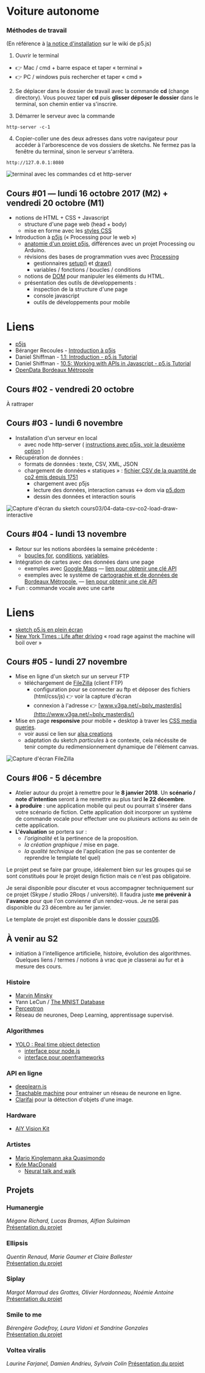 Voiture autonome
===============================================

### Méthodes de travail

(En référence à [la notice d'installation](https://github.com/processing/p5.js/wiki/Local-server) sur le wiki de p5.js)

1. Ouvrir le terminal
 - :point_right: Mac /  cmd + barre espace et taper « terminal »
 - :point_right: PC /  windows puis rechercher et taper « cmd »

2. Se déplacer dans le dossier de travail avec la commande **cd** (change directory). Vous pouvez taper **cd** puis **glisser déposer le dossier** dans le terminal, son chemin entier va s'inscrire. 

3. Démarrer le serveur avec la commande 
```
http-server -c-1
```

4. Copier-coller une des deux adresses dans votre navigateur pour accéder à l'arborescence de vos dossiers de sketchs. Ne fermez pas la fenêtre du terminal, sinon le serveur s'arrêtera.
```
http://127.0.0.1:8080
```

![terminal avec les commandes cd et http-server](cours03/img/terminal.png)


## Cours #01 — lundi 16 octobre 2017 (M2) + vendredi 20 octobre (M1)

* notions de HTML + CSS + Javascript
  * structure d'une page web (head + body)
  * mise en forme avec les [styles CSS](https://www.w3schools.com/html/html_css.asp)
* Introduction à [p5js](https://p5js.org/) (« Processing pour le web »)
  * [anatomie d'un projet p5js](https://p5js.org/get-started/), différences avec un projet Processing ou Arduino.
  * révisions des bases de programmation vues avec [Processing](https://processing.org/)
     * gestionnaires [setup()](https://p5js.org/reference/#/p5/setup) et [draw()](https://p5js.org/reference/#/p5/draw)
     * variables / fonctions / boucles / conditions
  * notions de [DOM](https://fr.wikipedia.org/wiki/Document_Object_Model) pour manipuler les éléments du HTML.
  * présentation des outils de développements : 
    * inspection de la structure d'une page
    * console javascript
    * outils de développements pour mobile

# Liens
* [p5js](https://p5js.org/)
* Béranger Recoules - [Introduction à p5js](https://b2renger.github.io/Introduction_p5js/)
* Daniel Shiffman - [1.1: Introduction - p5.js Tutorial](https://www.youtube.com/watch?v=8j0UDiN7my4)
* Daniel Shiffman - [10.5: Working with APIs in Javascript - p5.js Tutorial](https://www.youtube.com/watch?v=ecT42O6I_WI)
* [OpenData Bordeaux Métropole](https://data.bordeaux-metropole.fr/)

## Cours #02 - vendredi 20 octobre
À rattraper

## Cours #03 - lundi 6 novembre
* Installation d'un serveur en local 
  * avec node http-server ( [instructions avec p5js, voir la deuxième option](https://github.com/processing/p5.js/wiki/Local-server) )
* Récupération de données : 
  * formats de données : texte, CSV, XML, JSON
  * chargement de données « statiques » : [fichier CSV de la quantité de co2 émis depuis 1751](https://datahub.io/core/co2-fossil-global)
    * chargement avec p5js
    * lecture des données, interaction canvas <-> dom via [p5.dom](https://p5js.org/reference/#/libraries/p5.dom)
    * dessin des données et interaction souris
    
![Capture d'écran du sketch cours03/04-data-csv-co2-load-draw-interactive](cours03/04-data-csv-co2-load-draw-interactive/img/04-data-csv-co2-load-draw-interactive_capture.jpg)

## Cours #04 - lundi 13 novembre
* Retour sur les notions abordées la semaine précédente : 
  * [boucles for](https://www.youtube.com/watch?v=cnRD9o6odjk), [conditions](https://www.youtube.com/watch?v=r2S7j54I68c), [variables](https://www.youtube.com/watch?v=Bn_B3T_Vbxs).
* Intégration de cartes avec des données dans une page 
  * exemples avec [Google Maps](https://developers.google.com/maps/?hl=fr) — [lien pour obtenir une clé API](https://developers.google.com/maps/documentation/javascript/get-api-key?hl=Fr)
  * exemples avec le système de [cartographie et de données de Bordeaux Métropole.](https://data.bordeaux-metropole.fr/apicub) — [lien pour obtenir une clé API](https://data.bordeaux-metropole.fr/key.php)
* Fun : commande vocale avec une carte 

# Liens
* [sketch p5.js en plein écran](http://gildasp.fr/exp/P5js-fullscreen/)
* [New York Times : Life after driving](https://www.nytimes.com/interactive/2017/11/08/magazine/tech-design-future-autonomous-car-20-percent-sex-death-liability.html) « road rage against the machine will boil over »

## Cours #05 - lundi 27 novembre
* Mise en ligne d'un sketch sur un serveur FTP
  * téléchargement de [FileZilla](https://filezilla-project.org/download.php?type=client) (client FTP)
    * configuration pour se connecter au ftp et déposer des fichiers (html/css/js) :point_right: voir la capture d'écran
    * connexion à l'adresse :point_right: [www.v3ga.net/~bplv_masterdis](http://www.v3ga.net/~bplv_masterdis/)
* Mise en page **responsive** pour mobile + desktop à traver les [CSS media queries](https://www.w3schools.com/css/css3_mediaqueries.asp).
  * voir aussi ce lien sur [alsa creations](https://www.alsacreations.com/article/lire/930-css3-media-queries.html)
  * adaptation du sketch *particules* à ce contexte, cela nécéssite de tenir compte du redimensionnement dynamique de l'élément canvas.
  
![Capture d'écran FileZilla](cours05/img/filezilla_ftp_config.png)

## Cours #06 - 5 décembre 
* Atelier autour du projet à remettre pour le **8 janvier 2018**. Un **scénario / note d'intention** seront à me remettre au plus tard **le 22 décembre**. 
 * **à produire** : une application mobile qui peut ou pourrait s'insérer dans votre scénario de fiction. Cette application doit incorporer un système de commande vocale pour effectuer une ou plusieurs actions au sein de cette application.    
 * **L'évaluation** se portera sur : 
   * *l'originalité* et la pertinence de la proposition.
   * *la création graphique* / mise en page. 
   * *la qualité technique* de l'application (ne pas se contenter de reprendre le template tel quel)

Le projet peut se faire par groupe, idéalement bien sur les groupes qui se sont constitués pour le projet design fiction mais ce n'est pas obligatoire. 

Je serai disponible pour discuter et vous accompagner techniquement sur ce projet (Skype / studio 2Roqs / université).
Il faudra juste **me prévenir à l'avance** pour que l'on convienne d'un rendez-vous. Je ne serai pas disponible du 23 décembre au 1er janvier.

Le template de projet est disponible dans le dossier [cours06](/cours06). 

## À venir au S2
* initiation à l'intelligence artificielle, histoire, évolution des algorithmes. Quelques liens / termes / notions à vrac que je classerai au fur et à mesure des cours.

### Histoire
* [Marvin Minsky](https://fr.wikipedia.org/wiki/Marvin_Minsky)
* Yann LeCun / [The MNIST Database](http://yann.lecun.com/exdb/mnist/) 
* [Perceptron](https://fr.wikipedia.org/wiki/Perceptron)
* Réseau de neurones, Deep Learning, apprentissage supervisé.

### Algorithmes
* [YOLO : Real time object detection](https://fr.wikipedia.org/wiki/Perceptron)
  * [interface pour node.js](https://github.com/moovel/node-yolo) 
  * [interface pour openframeworks](https://github.com/mrzl/ofxDarknet)

### API en ligne
* [deeplearn.js](https://deeplearnjs.org/)
* [Teachable machine](https://teachablemachine.withgoogle.com/) pour entrainer un réseau de neurone en ligne.
* [Clarifai](https://clarifai.com/) pour la détection d'objets d'une image. 

### Hardware
* [AIY Vision Kit](https://blog.google/topics/machine-learning/introducing-aiy-vision-kit-make-devices-see/)

### Artistes
* [Mario Kinglemann aka Quasimondo](https://www.instagram.com/p/BbW1Xevjcye/?taken-by=quasimondo)
* [Kyle MacDonald](http://www.kylemcdonald.net/) 
  * [Neural talk and walk](https://vimeo.com/146492001)


## Projets
### Humanergie
*Mégane Richard, Lucas Bramas, Alfian Sulaiman*<br>
[Présentation du projet](/projets/Humanergie.pdf)

### Ellipsis
*Quentin Renaud, Marie Gaumer et Claire Ballester*<br>
[Présentation du projet](/projets/Ellipsis.pdf)

### Siplay
*Margot Marraud des Grottes, Olivier Hordonneau, Noémie Antoine*<br>
[Présentation du projet](/projets/Siplay.pdf)

### Smile to me
*Bérengère Godefroy, Laura Vidoni et Sandrine Gonzales*<br>
[Présentation du projet](/projets/Smile_to_me.pdf)

### Voltea viralis
*Laurine Farjanel, Damien Andrieu, Sylvain Colin*
[Présentation du projet](/projets/Voltea_Viralis.pdf)
